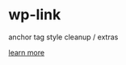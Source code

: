 # wp-link

anchor tag style cleanup / extras

[learn more](https://github.com/webpuppy/web-components/wiki/Link)